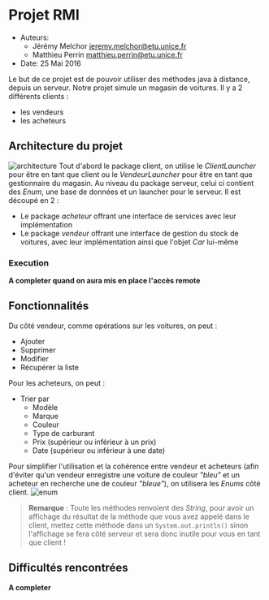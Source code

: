 # Projet RMI

 * Auteurs: 
	  * Jérémy Melchor [jeremy.melchor@etu.unice.fr](jeremy.melchor@etu.unice.fr)
	  * Matthieu Perrin [matthieu.perrin@etu.unice.fr](matthieu.perrin@etu.unice.fr)
 * Date: 25 Mai 2016

Le but de ce projet est de pouvoir utiliser des méthodes java à distance, depuis un serveur. Notre projet simule un magasin de voitures. Il y a 2 différents clients : 

 - les vendeurs
 - les acheteurs

## Architecture du projet
![architecture](https://github.com/patchimou/RMI/tree/master/img/architecture.png)
Tout d'abord le package client, on utilise le *ClientLauncher* pour être en tant que client ou le *VendeurLauncher* pour être en tant que gestionnaire du magasin.
Au niveau du package serveur, celui ci contient des *Enum*, une base de données et un launcher pour le serveur. Il est découpé en 2 :

 - Le package *acheteur* offrant une interface de services avec leur implémentation
 - Le package *vendeur* offrant une interface de gestion du stock de voitures, avec leur implémentation ainsi que l'objet *Car* lui-même

### Execution
**A completer quand on aura mis en place l'accès remote**

## Fonctionnalités

Du côté vendeur, comme opérations sur les voitures, on peut :

 - Ajouter
 - Supprimer
 - Modifier
 - Récupérer la liste

Pour les acheteurs, on peut :

 - Trier par
	 - Modèle
	 - Marque
	 - Couleur
	 - Type de carburant
	 - Prix (supérieur ou inférieur à un prix)
	 - Date (supérieur ou inférieur à une date)

Pour simplifier l'utilisation et la cohérence entre vendeur et acheteurs (afin d'éviter qu'un vendeur enregistre une voiture de couleur *"bleu"* et un acheteur en recherche une de couleur *"bleue"*), on utilisera les *Enums* côté client.
![enum](https://github.com/patchimou/RMI/tree/master/img/enum.png)

> **Remarque** : Toute les méthodes renvoient des *String*, pour avoir un affichage du résultat de la méthode que vous avez appelé dans le client, mettez cette méthode dans un `System.out.println()` sinon l'affichage se fera côté serveur et sera donc inutile pour vous en tant que client !

## Difficultés rencontrées
**A completer**
 
 
